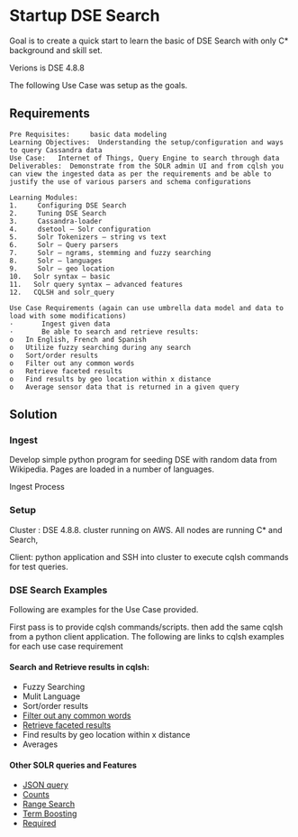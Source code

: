 # Startup DSE Search

Goal is to create a quick start to learn the basic of DSE Search with only C* background and skill set.

Verions is DSE 4.8.8

The following Use Case was setup as the goals. 

## Requirements

```
Pre Requisites:     basic data modeling
Learning Objectives:  Understanding the setup/configuration and ways to query Cassandra data
Use Case:   Internet of Things, Query Engine to search through data
Deliverables:  Demonstrate from the SOLR admin UI and from cqlsh you can view the ingested data as per the requirements and be able to justify the use of various parsers and schema configurations

Learning Modules:
1.     Configuring DSE Search
2.     Tuning DSE Search
3.     Cassandra-loader
4.     dsetool – Solr configuration
5.     Solr Tokenizers – string vs text
6.     Solr – Query parsers
7.     Solr – ngrams, stemming and fuzzy searching
8.     Solr – languages
9.     Solr – geo location
10.   Solr syntax – basic
11.   Solr query syntax – advanced features
12.   CQLSH and solr_query

Use Case Requirements (again can use umbrella data model and data to load with some modifications)
·       Ingest given data
·       Be able to search and retrieve results:
o   In English, French and Spanish
o   Utilize fuzzy searching during any search
o   Sort/order results
o   Filter out any common words
o   Retrieve faceted results
o   Find results by geo location within x distance
o   Average sensor data that is returned in a given query
```

## Solution 

### Ingest

Develop simple python program for seeding DSE with random data from Wikipedia. Pages are loaded in a number of languages. 

Ingest Process

### Setup 

Cluster : DSE 4.8.8. cluster running on AWS. All nodes are running C* and Search, 

Client: python application and SSH into cluster to execute cqlsh commands for test queries. 

### DSE Search Examples

Following are examples for the Use Case provided. 

First pass is to provide cqlsh commands/scripts. then add the same cqlsh from a python client application. The following are links to cqlsh examples for each use case requirement

#### Search and Retrieve results in cqlsh:

- Fuzzy Searching
- Mulit Language
- Sort/order results
- [Filter out any common words](https://github.com/mipsbuster/startup-DSE-Search/blob/master/docs/SOLR-stopwords.md)
- [Retrieve faceted results](https://github.com/mipsbuster/startup-DSE-Search/blob/master/docs/SOLR-facet.md)
- Find results by geo location within x distance
- Averages



#### Other SOLR queries and Features

- [JSON query](https://github.com/mipsbuster/startup-DSE-Search/blob/master/docs/SOLR-json.md)
- [Counts](https://github.com/mipsbuster/startup-DSE-Search/blob/master/docs/SOLR-count.md)
- [Range Search](https://github.com/mipsbuster/startup-DSE-Search/blob/master/docs/SOLR-range.md)
- [Term Boosting](https://github.com/mipsbuster/startup-DSE-Search/blob/master/docs/SOLR-termboosting.md)
- [Required](https://github.com/mipsbuster/startup-DSE-Search/blob/master/docs/SOLR-required.md)


